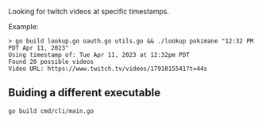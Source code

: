 
Looking for twitch videos at specific timestamps.

Example:

    > go build lookup.go oauth.go utils.go && ./lookup pokimane "12:32 PM PDT Apr 11, 2023"
    Using timestamp of: Tue Apr 11, 2023 at 12:32pm PDT
    Found 20 possible videos
    Video URL: https://www.twitch.tv/videos/1791015541?t=44s


## Buiding a different executable

    go build cmd/cli/main.go 
